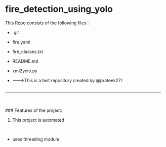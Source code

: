# fire_detection_using_yolo
This Repo consists of the following files :
- .git
- fire.yaml
- fire_classes.txt
- README.md
- xml2yolo.py




- --->This is a test repository created by @prateek271
<br><br>
---
<br><br>###	Features of the project:
<br>
1. This project is automated
<br>


- uses threading module